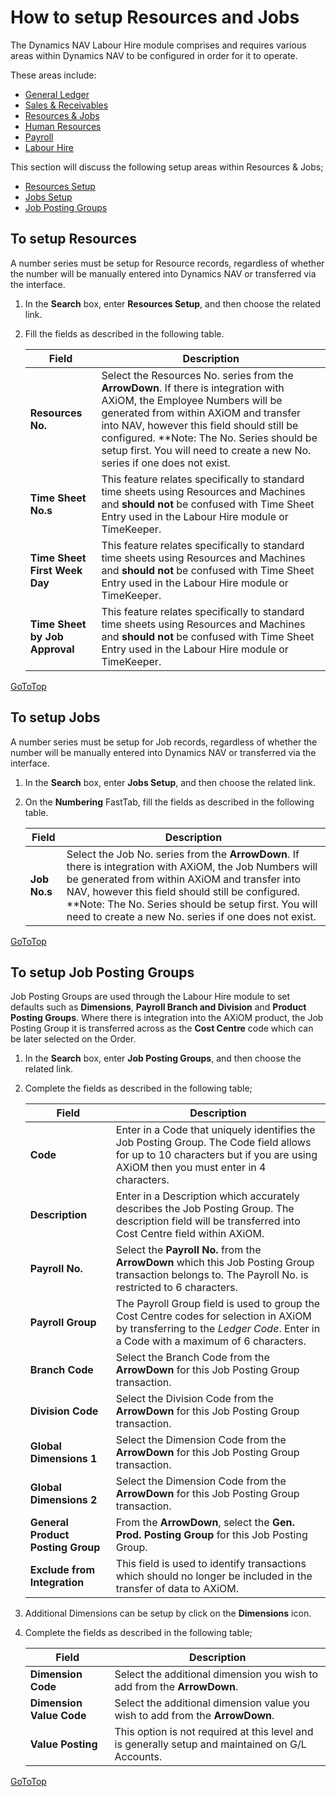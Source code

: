 # How to setup Resources and Jobs

The Dynamics NAV Labour Hire module comprises and requires various areas within Dynamics NAV
to be configured in order for it to operate. 

These areas include:

- [General Ledger](au-labour-setup-general-ledger.md)
- [Sales & Receivables](au-labour-setup-sales-receivables.md)
- [Resources & Jobs](au-labour-setup-resources-jobs.md)
- [Human Resources](au-labour-setup-human-resources.md)
- [Payroll](au-labour-setup-payroll.md)
- [Labour Hire](au-labour-setup-labour-hire.md)

This section will discuss the following setup areas within Resources & Jobs;

- [Resources Setup](#to-setup-resources)
- [Jobs Setup](#to-setup-jobs)
- [Job Posting Groups](#to-setup-job-posting-groups)

## To setup Resources
A number series must be setup for Resource records, regardless of whether the number will be manually entered into Dynamics NAV or transferred via the interface.

1. In the **Search** box, enter **Resources Setup**, and then choose the related link.  
2. Fill the fields as described in the following table.  

    |Field|Description|  
    |---------------------------------|---------------------------------------|  
    |**Resources No.**|Select the Resources No. series from the **ArrowDown**. If there is integration with AXiOM, the Employee Numbers will be generated from within AXiOM and transfer into NAV, however this field should still be configured. **Note: The No. Series should be setup first.  You will need to create a new No. series if one does not exist.|  
    |**Time Sheet No.s**|This feature relates specifically to standard time sheets using Resources and Machines and **should not** be confused with Time Sheet Entry used in the Labour Hire module or TimeKeeper.|  
    |**Time Sheet First Week Day**|This feature relates specifically to standard time sheets using Resources and Machines and **should not** be confused with Time Sheet Entry used in the Labour Hire module or TimeKeeper.|  
    |**Time Sheet by Job Approval**|This feature relates specifically to standard time sheets using Resources and Machines and **should not** be confused with Time Sheet Entry used in the Labour Hire module or TimeKeeper.| 
        
[GoToTop](#how-to-setup-resources-and-jobs)

## To setup Jobs
A number series must be setup for Job records, regardless of whether the number will be manually entered into Dynamics NAV or transferred via the interface.

1. In the **Search** box, enter **Jobs Setup**, and then choose the related link.  
2. On the **Numbering** FastTab, fill the fields as described in the following table.  

    |Field|Description|  
    |---------------------------------|---------------------------------------|  
    |**Job No.s**|Select the Job No. series from the **ArrowDown**.  If there is integration with AXiOM, the Job Numbers will be generated from within AXiOM and transfer into NAV, however this field should still be configured. **Note: The No. Series should be setup first.  You will need to create a new No. series if one does not exist.|  
       
[GoToTop](#how-to-setup-resources-and-jobs)

## To setup Job Posting Groups
Job Posting Groups are used through the Labour Hire module to set defaults such as **Dimensions**, **Payroll Branch and Division** and **Product Posting Groups**.  Where there is integration into the AXiOM product, the Job Posting Group it is transferred across as the **Cost Centre** code which can be later selected on the Order.

1. In the **Search** box, enter **Job Posting Groups**, and then choose the related link.  
2. Complete the fields as described in the following table;

    |Field|Description|  
    |---------------------------------|---------------------------------------|  
    |**Code**|Enter in a Code that uniquely identifies the Job Posting Group.  The Code field allows for up to 10 characters but if you are using AXiOM then you must enter in 4 characters.|  
    |**Description**|Enter in a Description which accurately describes the Job Posting Group. The description field will be transferred into Cost Centre field within AXiOM.|  
    |**Payroll No.**|Select the **Payroll No.** from the **ArrowDown** which this Job Posting Group transaction belongs to.  The Payroll No. is restricted to 6 characters. |  
    |**Payroll Group**|The Payroll Group field is used to group the Cost Centre codes for selection in AXiOM by transferring to the *Ledger Code*.    Enter in a Code with a maximum of 6 characters.| 
    |**Branch Code**|Select the Branch Code from the **ArrowDown** for this Job Posting Group transaction.|
    |**Division Code**|Select the Division Code from the **ArrowDown** for this Job Posting Group transaction.|
    |**Global Dimensions 1**|Select the Dimension Code from the **ArrowDown** for this Job Posting Group transaction.|
    |**Global Dimensions 2**|Select the Dimension Code from the **ArrowDown** for this Job Posting Group transaction.|
    |**General Product Posting Group**|From the **ArrowDown**, select the **Gen. Prod. Posting Group** for this Job Posting Group.|
    |**Exclude from Integration**|This field is used to identify transactions which should no longer be included in the transfer of data to AXiOM.|

3. Additional Dimensions can be setup by click on the **Dimensions** icon.    
4. Complete the fields as described in the following table;

    |Field|Description|  
    |---------------------------------|---------------------------------------|  
    |**Dimension Code**|Select the additional dimension you wish to add from the **ArrowDown**.|  
    |**Dimension Value Code**|Select the additional dimension value you wish to add from the **ArrowDown**.|  
    |**Value Posting**|This option is not required at this level and is generally setup and maintained on G/L Accounts.|  
   
[GoToTop](#how-to-setup-resources-and-jobs)

